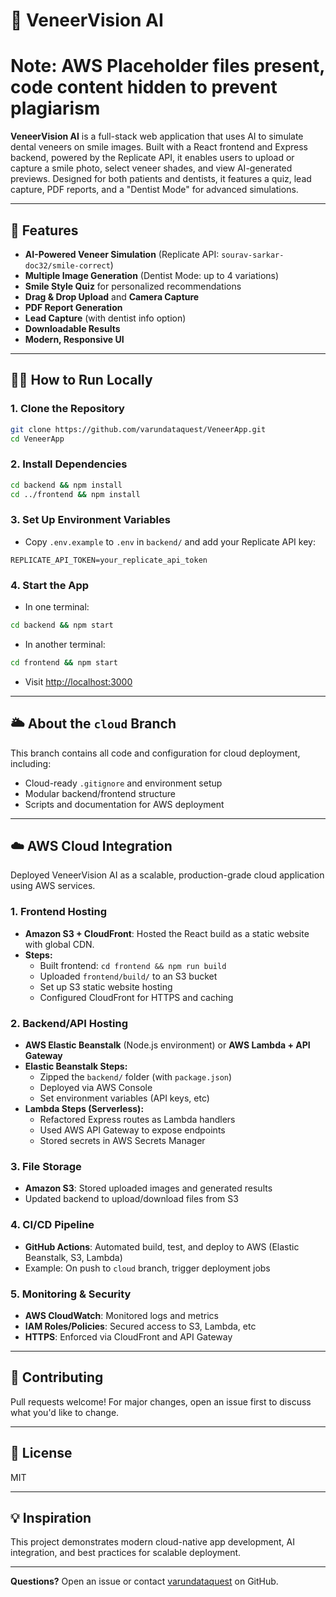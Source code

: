 # 🦷 VeneerVision AI
# Note: AWS Placeholder files present, code content hidden to prevent plagiarism
**VeneerVision AI** is a full-stack web application that uses AI to simulate dental veneers on smile images. Built with a React frontend and Express backend, powered by the Replicate API, it enables users to upload or capture a smile photo, select veneer shades, and view AI-generated previews. Designed for both patients and dentists, it features a quiz, lead capture, PDF reports, and a "Dentist Mode" for advanced simulations.

---

## 🚀 Features
- **AI-Powered Veneer Simulation** (Replicate API: `sourav-sarkar-doc32/smile-correct`)
- **Multiple Image Generation** (Dentist Mode: up to 4 variations)
- **Smile Style Quiz** for personalized recommendations
- **Drag & Drop Upload** and **Camera Capture**
- **PDF Report Generation**
- **Lead Capture** (with dentist info option)
- **Downloadable Results**
- **Modern, Responsive UI**

---

## 🏃‍♂️ How to Run Locally

### 1. Clone the Repository
```bash
git clone https://github.com/varundataquest/VeneerApp.git
cd VeneerApp
```

### 2. Install Dependencies
```bash
cd backend && npm install
cd ../frontend && npm install
```

### 3. Set Up Environment Variables
- Copy `.env.example` to `.env` in `backend/` and add your Replicate API key:
```
REPLICATE_API_TOKEN=your_replicate_api_token
```

### 4. Start the App
- In one terminal:
```bash
cd backend && npm start
```
- In another terminal:
```bash
cd frontend && npm start
```
- Visit [http://localhost:3000](http://localhost:3000)

---

## 🌥️ About the `cloud` Branch
This branch contains all code and configuration for cloud deployment, including:
- Cloud-ready `.gitignore` and environment setup
- Modular backend/frontend structure
- Scripts and documentation for AWS deployment

---

## ☁️ AWS Cloud Integration
Deployed VeneerVision AI as a scalable, production-grade cloud application using AWS services.

### 1. **Frontend Hosting**
- **Amazon S3 + CloudFront**: Hosted the React build as a static website with global CDN.
- **Steps:**
  - Built frontend: `cd frontend && npm run build`
  - Uploaded `frontend/build/` to an S3 bucket
  - Set up S3 static website hosting
  - Configured CloudFront for HTTPS and caching

### 2. **Backend/API Hosting**
- **AWS Elastic Beanstalk** (Node.js environment) or **AWS Lambda + API Gateway**
- **Elastic Beanstalk Steps:**
  - Zipped the `backend/` folder (with `package.json`)
  - Deployed via AWS Console
  - Set environment variables (API keys, etc)
- **Lambda Steps (Serverless):**
  - Refactored Express routes as Lambda handlers
  - Used AWS API Gateway to expose endpoints
  - Stored secrets in AWS Secrets Manager 

### 3. **File Storage**
- **Amazon S3**: Stored uploaded images and generated results
- Updated backend to upload/download files from S3

### 4. **CI/CD Pipeline**
- **GitHub Actions**: Automated build, test, and deploy to AWS (Elastic Beanstalk, S3, Lambda)
- Example: On push to `cloud` branch, trigger deployment jobs

### 5. **Monitoring & Security**
- **AWS CloudWatch**: Monitored logs and metrics
- **IAM Roles/Policies**: Secured access to S3, Lambda, etc
- **HTTPS**: Enforced via CloudFront and API Gateway

---

## 🤝 Contributing
Pull requests welcome! For major changes, open an issue first to discuss what you'd like to change.

---

## 📄 License
MIT

---

## 💡 Inspiration
This project demonstrates modern cloud-native app development, AI integration, and best practices for scalable deployment.

---

**Questions?** Open an issue or contact [varundataquest](https://github.com/varundataquest) on GitHub.
